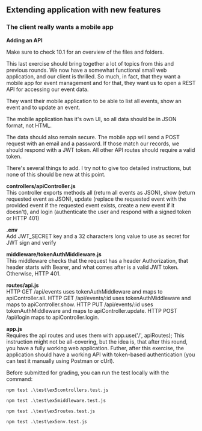 ## Extending application with new features

### The client really wants a mobile app

**Adding an API**

Make sure to check 10.1 for an overview of the files and folders.

This last exercise should bring together a lot of topics from this and previous rounds. We now have a somewhat functional small web application, and our client is thrilled. So much, in fact, that they want a mobile app for event management and for that, they want us to open a REST API for accessing our event data.

They want their mobile application to be able to list all events, show an event and to update an event.

The mobile application has it's own UI, so all data should be in JSON format, not HTML.

The data should also remain secure. The mobile app will send a POST request with an email and a password. If those match our records, we should respond with a JWT token. All other API routes should require a valid token.

There's several things to add. I try not to give too detailed instructions, but none of this should be new at this point.

**controllers/apiController.js**  
This controller exports methods all (return all events as JSON), show (return requested event as JSON), update (replace the requested event with the provided event if the requested event exists, create a new event if it doesn't), and login (authenticate the user and respond with a signed token or HTTP 401)

**.env**  
Add JWT_SECRET key and a 32 characters long value to use as secret for JWT sign and verify

**middleware/tokenAuthMiddleware.js**  
This middleware checks that the request has a header Authorization, that header starts with Bearer, and what comes after is a valid JWT token. Otherwise, HTTP 401.

**routes/api.js**  
HTTP GET /api/events uses tokenAuthMiddleware and maps to apiController.all. HTTP GET /api/events/:id uses tokenAuthMiddleware and maps to apiController.show. HTTP PUT /api/events/:id uses tokenAuthMiddleware and maps to apiController.update. HTTP POST /api/login maps to apiController.login.

**app.js**  
Requires the api routes and uses them with app.use('/', apiRoutes);
This instruction might not be all-covering, but the idea is, that after this round, you have a fully working web application. Futher, after this exercise, the application should have a working API with token-based authentication (you can test it manually using Postman or cUrl).

Before submitted for grading, you can run the test locally with the command:

```
npm test .\test\ex5controllers.test.js

npm test .\test\ex5middleware.test.js

npm test .\test\ex5routes.test.js

npm test .\test\ex5env.test.js
```
